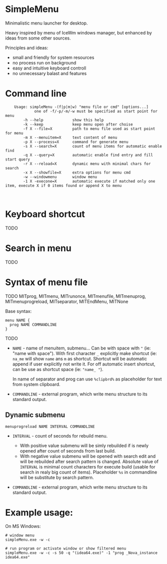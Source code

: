 # SimpleMenu

Minimalistic menu launcher for desktop. 

Heavy inspired by menu of IceWm windows manager, but enhanced by ideas from some other sources.

Principles and ideas:
  - small and friendly for system resources
  - no process run on background
  - easy and intuitive keyboard controll
  - no unnecessary balast and features

# Command line

```
    Usage: simpleMenu -(f|p|m|w) "menu file or cmd" [options...]
             one of -f/-p/-m/-w must be specified as start point for menu
        -h --help             show this help
        -k --keep             keep menu open after choise
        -f X --file=X         path to menu file used as start point for menu
        -m X --menuitem=X     text content of menu
        -p X --process=X      command for generate menu
        -s X --search=X       count of menu items for automatic enable find
        -q X --query=X        automatic enable find entry and fill start query
        -r X --reload=X       dynamic menu with minimal chars for search
        -x X --showfile=X     extra options for menu cmd
        -w --windowmenu       window menu
        -1 X -execone=X       automatic execute if matched only one item, execute X if 0 items found or append X to menu

        
```

# Keyboard shortcut

TODO

# Search in menu

TODO

# Syntax of menu file

TODO MITprog, MITmenu, MITrunonce, MITmenufile, MITmenuprog, MITmenuprogreload, MITseparator, MITEndMenu, MITNone

Base syntax:
```
menu NAME {
  prog NAME COMMANDLINE
}
```

TODO

- `NAME` - name of menuitem, submenu... Can be with space with `"` 
  (ie: "name with space"). With first character `_` explicitly make shortcut (ie: `na_me`
  will show `name` ans `m` as shortcut. Shortcut will be automatic append if
  user explicitly not write it. For off automatic insert shortcut, can be use
  as shortcut space (ie: `"name_ "`). 
  
  In name of separator and prog can use `%clipbrd%` as placeholder for text
  from system clipboard.
  
- `COMMANDLINE` - external program, which write menu structure to its standard output.
  
## Dynamic submenu

```
menuprogreload NAME INTERVAL COMMANDLINE
```

- `INTERVAL` - count of seconds for rebuild menu. 
  - With positive value submenu will be simly rebuilded if is newly opened
    after count of seconds from last build.
  - With negative value submenu will be opened with search edit and will be
    rebuilded after search pattern is changed. Absolute value of `INTERVAL` is
    minimal count characters for execute build (usable for search in realy big
    count of items). Placeholder `%s` in commandline will be substitute by
    search pattern.
    
- `COMMANDLINE` - external program, which write menu structure to its standard output.


# Example usage:

On MS Windows:
```
# window menu
simpleMenu.exe -w -c

# run program or activate window or show filtered menu
simpleMenu.exe -w -c -s 50 -q "(idea64.exe)" -1 "prog _Nova_instance idea64.exe"

```
